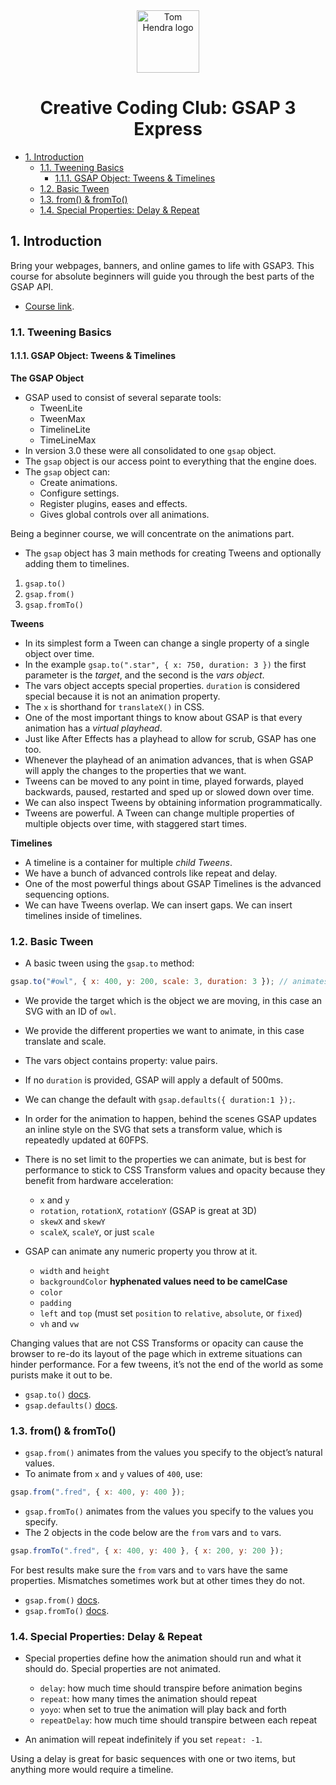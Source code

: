 <div align=center>
<img alt="Tom Hendra logo" src="https://res.cloudinary.com/tomhendra/image/upload/v1567091669/tomhendra-logo/tomhendra-logo-round-1024.png" width="100" />
<h1>Creative Coding Club: GSAP 3 Express</h1>
</div>

- [1. Introduction](#1-introduction)
  - [1.1. Tweening Basics](#11-tweening-basics)
    - [1.1.1. GSAP Object: Tweens & Timelines](#111-gsap-object-tweens--timelines)
  - [1.2. Basic Tween](#12-basic-tween)
  - [1.3. from() & fromTo()](#13-from--fromto)
  - [1.4. Special Properties: Delay & Repeat](#14-special-properties-delay--repeat)

## 1. Introduction

Bring your webpages, banners, and online games to life with GSAP3. This course for absolute beginners will guide you through the best parts of the GSAP API.

- [Course link](https://www.creativecodingclub.com/courses/gsap-3-express).

### 1.1. Tweening Basics

#### 1.1.1. GSAP Object: Tweens & Timelines

**The GSAP Object**

- GSAP used to consist of several separate tools:
  - TweenLite
  - TweenMax
  - TimelineLite
  - TimeLineMax
- In version 3.0 these were all consolidated to one `gsap` object.
- The `gsap` object is our access point to everything that the engine does.
- The `gsap` object can:
  - Create animations.
  - Configure settings.
  - Register plugins, eases and effects.
  - Gives global controls over all animations.

Being a beginner course, we will concentrate on the animations part.

- The `gsap` object has 3 main methods for creating Tweens and optionally adding them to timelines.

1. `gsap.to()`
2. `gsap.from()`
3. `gsap.fromTo()`

**Tweens**

- In its simplest form a Tween can change a single property of a single object over time.
- In the example `gsap.to(".star", { x: 750, duration: 3 })` the first parameter is the _target_, and the second is the _vars object_.
- The vars object accepts special properties. `duration` is considered special because it is not an animation property.
- The `x` is shorthand for `translateX()` in CSS.
- One of the most important things to know about GSAP is that every animation has a _virtual playhead_.
- Just like After Effects has a playhead to allow for scrub, GSAP has one too.
- Whenever the playhead of an animation advances, that is when GSAP will apply the changes to the properties that we want.
- Tweens can be moved to any point in time, played forwards, played backwards, paused, restarted and sped up or slowed down over time.
- We can also inspect Tweens by obtaining information programmatically.
- Tweens are powerful. A Tween can change multiple properties of multiple objects over time, with staggered start times.

**Timelines**

- A timeline is a container for multiple _child Tweens_.
- We have a bunch of advanced controls like repeat and delay.
- One of the most powerful things about GSAP Timelines is the advanced sequencing options.
- We can have Tweens overlap. We can insert gaps. We can insert timelines inside of timelines.

### 1.2. Basic Tween

- A basic tween using the `gsap.to` method:

```js
gsap.to("#owl", { x: 400, y: 200, scale: 3, duration: 3 }); // animates the element with a class of “fred” to an x position of 400.
```

- We provide the target which is the object we are moving, in this case an SVG with an ID of `owl`.
- We provide the different properties we want to animate, in this case translate and scale.
- The vars object contains property: value pairs.
- If no `duration` is provided, GSAP will apply a default of 500ms.
- We can change the default with `gsap.defaults({ duration:1 });`.
- In order for the animation to happen, behind the scenes GSAP updates an inline style on the SVG that sets a transform value, which is repeatedly updated at 60FPS.
- There is no set limit to the properties we can animate, but is best for performance to stick to CSS Transform values and opacity because they benefit from hardware acceleration:

  - `x` and `y`
  - `rotation`, `rotationX`, `rotationY` (GSAP is great at 3D)
  - `skewX` and `skewY`
  - `scaleX`, `scaleY`, or just `scale`

- GSAP can animate any numeric property you throw at it.

  - `width` and `height`
  - `backgroundColor` **hyphenated values need to be camelCase**
  - `color`
  - `padding`
  - `left` and `top` (must set `position` to `relative`, `absolute`, or `fixed`)
  - `vh` and `vw`

Changing values that are not CSS Transforms or opacity can cause the browser to re-do its layout of the page which in extreme situations can hinder performance. For a few tweens, it’s not the end of the world as some purists make it out to be.

- `gsap.to()` [docs](<https://greensock.com/docs/v3/GSAP/gsap.to()>).
- `gsap.defaults()` [docs](<https://greensock.com/docs/v3/GSAP/gsap.defaults()>).

### 1.3. from() & fromTo()

- `gsap.from()` animates from the values you specify to the object’s natural values.
- To animate from `x` and `y` values of `400`, use:

```js
gsap.from(".fred", { x: 400, y: 400 });
```

- `gsap.fromTo()` animates from the values you specify to the values you specify.
- The 2 objects in the code below are the `from` vars and `to` vars.

```js
gsap.fromTo(".fred", { x: 400, y: 400 }, { x: 200, y: 200 });
```

For best results make sure the `from` vars and `to` vars have the same properties. Mismatches sometimes work but at other times they do not.

- `gsap.from()` [docs](<https://greensock.com/docs/v3/GSAP/gsap.from()>).
- `gsap.fromTo()` [docs](<https://greensock.com/docs/v3/GSAP/gsap.fromTo()>).

### 1.4. Special Properties: Delay & Repeat

- Special properties define how the animation should run and what it should do. Special properties are not animated.

  - `delay`: how much time should transpire before animation begins
  - `repeat`: how many times the animation should repeat
  - `yoyo`: when set to true the animation will play back and forth
  - `repeatDelay`: how much time should transpire between each repeat

- An animation will repeat indefinitely if you set `repeat: -1`.

Using a delay is great for basic sequences with one or two items, but anything more would require a timeline.
